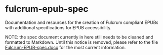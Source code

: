 # fulcrum-epub-spec
Documentation and resources for the creation of Fulcrum compliant EPUBs with additional specifications for EPUB accessibility.

NOTE: the spec document currently in here still needs to be cleaned and formatted to Markdown. Until this notice is removed, please refer to the file [Fulcrum-EPUB-spec.docx](https://github.com/mlibrary/fulcrum-epub-spec/blob/master/Fulcrum-EPUB-Spec.docx) for the most current information.
